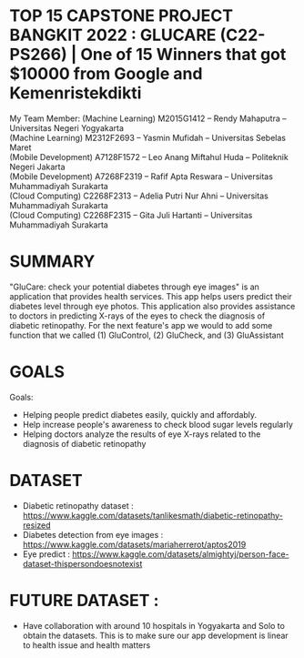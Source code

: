 # TOP 15 CAPSTONE PROJECT BANGKIT 2022 : GLUCARE (C22-PS266) | One of 15 Winners that got $10000 from Google and Kemenristekdikti 

My Team Member:
(Machine Learning) M2015G1412 – Rendy Mahaputra – Universitas Negeri Yogyakarta\
(Machine Learning) M2312F2693 – Yasmin Mufidah – Universitas Sebelas Maret\
(Mobile Development) A7128F1572 – Leo Anang Miftahul Huda – Politeknik Negeri Jakarta\
(Mobile Development) A7268F2319 – Rafif Apta Reswara – Universitas Muhammadiyah Surakarta\
(Cloud Computing) C2268F2313 – Adelia Putri Nur Ahni – Universitas Muhammadiyah Surakarta\
(Cloud Computing) C2268F2315 – Gita Juli Hartanti – Universitas Muhammadiyah Surakarta

# SUMMARY
"GluCare: check your potential diabetes through eye images" is an application that provides health services. This app helps users predict their diabetes level through eye photos. This application also provides assistance to doctors in predicting X-rays of the eyes to check the diagnosis of diabetic retinopathy. For the next feature's app we would to add some function that we called (1) GluControl, (2) GluCheck, and (3) GluAssistant

# GOALS
Goals:
- Helping people predict diabetes easily, quickly and affordably.
- Help increase people's awareness to check blood sugar levels regularly
- Helping doctors analyze the results of eye X-rays related to the diagnosis of diabetic retinopathy

# DATASET
- Diabetic retinopathy dataset : https://www.kaggle.com/datasets/tanlikesmath/diabetic-retinopathy-resized
- Diabetes detection from eye images : https://www.kaggle.com/datasets/mariaherrerot/aptos2019
- Eye predict : https://www.kaggle.com/datasets/almightyj/person-face-dataset-thispersondoesnotexist

# FUTURE DATASET :
- Have collaboration with around 10 hospitals in Yogyakarta and Solo to obtain the datasets. This is to make sure our app development is linear to health issue and health matters
